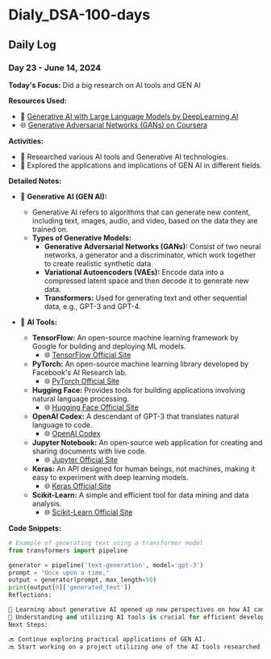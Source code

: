 # Dialy_DSA-100-days

## Daily Log

### Day 23 - June 14, 2024

**Today's Focus:** Did a big research on AI tools and GEN AI

**Resources Used:**
- 📖 <a href="https://www.deeplearning.ai/short-courses/generative-ai-with-large-language-models/">Generative AI with Large Language Models by DeepLearning.AI</a>
- 🌐 <a href="https://www.coursera.org/learn/generative-adversarial-networks-gans">Generative Adversarial Networks (GANs) on Coursera</a>

**Activities:**
- 📝 Researched various AI tools and Generative AI technologies.
- 📌 Explored the applications and implications of GEN AI in different fields.

**Detailed Notes:**
- 📝 **Generative AI (GEN AI):**
  - Generative AI refers to algorithms that can generate new content, including text, images, audio, and video, based on the data they are trained on.
  - **Types of Generative Models:**
    - **Generative Adversarial Networks (GANs):** Consist of two neural networks, a generator and a discriminator, which work together to create realistic synthetic data.
    - **Variational Autoencoders (VAEs):** Encode data into a compressed latent space and then decode it to generate new data.
    - **Transformers:** Used for generating text and other sequential data, e.g., GPT-3 and GPT-4.

- 📝 **AI Tools:**
  - **TensorFlow:** An open-source machine learning framework by Google for building and deploying ML models.
    - 🌐 <a href="https://www.tensorflow.org/">TensorFlow Official Site</a>
  - **PyTorch:** An open-source machine learning library developed by Facebook's AI Research lab.
    - 🌐 <a href="https://pytorch.org/">PyTorch Official Site</a>
  - **Hugging Face:** Provides tools for building applications involving natural language processing.
    - 🌐 <a href="https://huggingface.co/">Hugging Face Official Site</a>
  - **OpenAI Codex:** A descendant of GPT-3 that translates natural language to code.
    - 🌐 <a href="https://openai.com/blog/openai-codex/">OpenAI Codex</a>
  - **Jupyter Notebook:** An open-source web application for creating and sharing documents with live code.
    - 🌐 <a href="https://jupyter.org/">Jupyter Official Site</a>
  - **Keras:** An API designed for human beings, not machines, making it easy to experiment with deep learning models.
    - 🌐 <a href="https://keras.io/">Keras Official Site</a>
  - **Scikit-Learn:** A simple and efficient tool for data mining and data analysis.
    - 🌐 <a href="https://scikit-learn.org/stable/">Scikit-Learn Official Site</a>

**Code Snippets:**
```python
# Example of generating text using a transformer model
from transformers import pipeline

generator = pipeline('text-generation', model='gpt-3')
prompt = "Once upon a time,"
output = generator(prompt, max_length=50)
print(output[0]['generated_text'])
Reflections:

🤔 Learning about generative AI opened up new perspectives on how AI can be used creatively and practically.
🚀 Understanding and utilizing AI tools is crucial for efficient development and deployment of AI models.
Next Steps:

🔜 Continue exploring practical applications of GEN AI.
🔜 Start working on a project utilizing one of the AI tools researched today.
